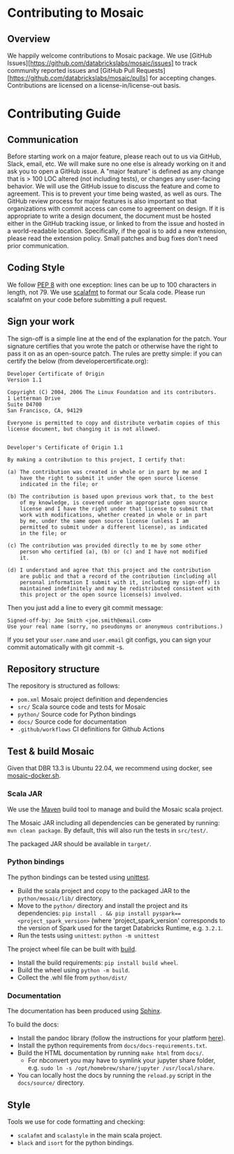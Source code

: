 # Contributing to Mosaic

## Overview
We happily welcome contributions to Mosaic package. We use [GitHub Issues][https://github.com/databrickslabs/mosaic/issues] to track community reported issues and [GitHub Pull Requests][https://github.com/databrickslabs/mosaic/pulls] for accepting changes.
Contributions are licensed on a license-in/license-out basis.

# Contributing Guide

## Communication
Before starting work on a major feature, please reach out to us via GitHub, Slack, email, etc. We will make sure no one else is already working on it and ask you to open a GitHub issue.
A "major feature" is defined as any change that is > 100 LOC altered (not including tests), or changes any user-facing behavior.
We will use the GitHub issue to discuss the feature and come to agreement.
This is to prevent your time being wasted, as well as ours.
The GitHub review process for major features is also important so that organizations with commit access can come to agreement on design.
If it is appropriate to write a design document, the document must be hosted either in the GitHub tracking issue, or linked to from the issue and hosted in a world-readable location.
Specifically, if the goal is to add a new extension, please read the extension policy.
Small patches and bug fixes don't need prior communication.

## Coding Style
We follow [PEP 8](https://www.python.org/dev/peps/pep-0008/) with one exception: lines can be up to 100 characters in length, not 79.
We use [scalafmt](https://github.com/databrickslabs/mosaic/blob/main/.scalafmt.conf) to format our Scala code. Please run scalafmt on your code before submitting a pull request.

## Sign your work
The sign-off is a simple line at the end of the explanation for the patch. Your signature certifies that you wrote the patch or otherwise have the right to pass it on as an open-source patch. The rules are pretty simple: if you can certify the below (from developercertificate.org):

```
Developer Certificate of Origin
Version 1.1

Copyright (C) 2004, 2006 The Linux Foundation and its contributors.
1 Letterman Drive
Suite D4700
San Francisco, CA, 94129

Everyone is permitted to copy and distribute verbatim copies of this
license document, but changing it is not allowed.


Developer's Certificate of Origin 1.1

By making a contribution to this project, I certify that:

(a) The contribution was created in whole or in part by me and I
    have the right to submit it under the open source license
    indicated in the file; or

(b) The contribution is based upon previous work that, to the best
    of my knowledge, is covered under an appropriate open source
    license and I have the right under that license to submit that
    work with modifications, whether created in whole or in part
    by me, under the same open source license (unless I am
    permitted to submit under a different license), as indicated
    in the file; or

(c) The contribution was provided directly to me by some other
    person who certified (a), (b) or (c) and I have not modified
    it.

(d) I understand and agree that this project and the contribution
    are public and that a record of the contribution (including all
    personal information I submit with it, including my sign-off) is
    maintained indefinitely and may be redistributed consistent with
    this project or the open source license(s) involved.
```

Then you just add a line to every git commit message:

```
Signed-off-by: Joe Smith <joe.smith@email.com>
Use your real name (sorry, no pseudonyms or anonymous contributions.)
```

If you set your `user.name` and `user.email` git configs, you can sign your commit automatically with git commit -s.

## Repository structure
The repository is structured as follows:

- `pom.xml` Mosaic project definition and dependencies 
- `src/` Scala source code and tests for Mosaic
- `python/` Source code for Python bindings
- `docs/` Source code for documentation
- `.github/workflows` CI definitions for Github Actions

## Test & build Mosaic

Given that DBR 13.3 is Ubuntu 22.04, we recommend using docker, 
see [mosaic-docker.sh](https://github.com/databrickslabs/mosaic/blob/main/scripts/docker/mosaic-docker.sh).

### Scala JAR

We use the [Maven](https://maven.apache.org/install.html) build tool to manage and build the Mosaic scala project.

The Mosaic JAR including all dependencies can be generated by running: `mvn clean package`.
By default, this will also run the tests in `src/test/`.

The packaged JAR should be available in `target/`.

### Python bindings

The python bindings can be tested using [unittest](https://docs.python.org/3/library/unittest.html).
- Build the scala project and copy to the packaged JAR to the `python/mosaic/lib/` directory.
- Move to the `python/` directory and install the project and its dependencies:
    `pip install . && pip install pyspark==<project_spark_version>`
  (where 'project_spark_version' corresponds to the version of Spark 
  used for the target Databricks Runtime, e.g. `3.2.1`.
- Run the tests using `unittest`: `python -m unittest`

The project wheel file can be built with [build](https://pypa-build.readthedocs.io/en/stable/).
- Install the build requirements: `pip install build wheel`.
- Build the wheel using `python -m build`.
- Collect the .whl file from `python/dist/`

### Documentation

The documentation has been produced using [Sphinx](https://www.sphinx-doc.org/en/master/).

To build the docs:
- Install the pandoc library (follow the instructions for your platform [here](https://pandoc.org/installing.html)).
- Install the python requirements from `docs/docs-requirements.txt`.
- Build the HTML documentation by running `make html` from `docs/`.
  - For nbconvert you may have to symlink your jupyter share folder, 
    e.g. `sudo ln -s /opt/homebrew/share/jupyter /usr/local/share`. 
- You can locally host the docs by running the `reload.py` script in the `docs/source/` directory.

## Style

Tools we use for code formatting and checking:
- `scalafmt` and `scalastyle` in the main scala project.
- `black` and `isort` for the python bindings.
